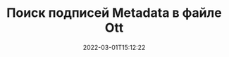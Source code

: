 ---
############################# Static ############################
layout: "auto-gen-signature"
date: 2022-03-01T15:12:22
draft: false
operation: Search
signaturetype: Metadata
fileformat: Ott
productName: Java
lang: ru
productCode: java
otherformats: pdf doc docx docm dot dotm dotx odt ott rtf xls xlsx xlsm xlsb csv ods ots xltx xltm ppt pptx pps ppsx odp otp potx potm pptm ppsm png jpg bmp gif tiff svg webp wmf
breadcrumb: Search Metadata signatures at Ott with Java

############################# Head ############################
head_title: "Поиск подписей Metadata в файле Ott в Java"
head_description: "Используйте Java для поиска подписей Metadata в файлах Ott с помощью нескольких строк кода."

############################# Header ############################
title: "Поиск подписей Metadata в файле Ott"
description: "Собственный API Java позволяет искать подписи Metadata в уже подписанных файлах Ott. Выполните расширенный поиск электронной подписи в документах Ott, используя несколько строк кода."
bg_image: "https://cms.admin.containerize.com/templates/aspose/App_Themes/V3/images/bg/header1.png"
bg_overlay: false
button:
    enable: true

############################# SubMenu ############################
submenu:
    enable: true

    left:
        img_alt: "GroupDocs.Signature for Java"
        image: "https://cms.admin.containerize.com/templates/groupdocs/images/product-logos/90x90-noborder/groupdocsature-java.png"
        product: "GroupDocs.Signature"
        platform: "Java"



############################# About ############################
about:
    enable: true
    title: "Об API GroupDocs.Signature for Java"
    content: |
        [GroupDocs.Signature for Java](https://products.groupdocs.com/signature/java/) предоставляет Java API для обработки документов с использованием различных типов подписи, таких как тексты, изображения, цифровые сертификаты, штрих-коды, QR-коды, штампы или метаданные. Пользователи могут добавлять, удалять, обновлять, проверять или искать электронные подписи в PDF-файлах, документах MS Word, книгах MS Excel, презентациях MS PowerPoint, файлах Adobe Photoshop и различных форматах изображений с дополнительной поддержкой настройки свойств подписи по мере необходимости.
    

############################# Steps ############################
steps:
    enable: true
    title_left: "Как искать подписи Metadata в Ott"
    content_left: |
        [GroupDocs.Signature for Java](https://products.groupdocs.com/signature/java/) упрощает разработчикам Java поиск подписей Metadata в файлах Ott из своих приложений, выполняя несколько простых шагов.
        
        * Создайте новый экземпляр класса Signature и передайте путь к исходному документу в качестве параметра конструктора.
        * Создайте экземпляр объекта SearchOptions в соответствии с вашими требованиями и укажите параметры поиска.
        * Вызовите метод Search экземпляра класса Signature и передайте ему SearchOptions.
        * Обрабатывайте результаты поиска в соответствии с вашими требованиями.

    title_right: "System Requirements"
    content_right: |
        GroupDocs.Signature for Java поддерживаются на всех основных платформах и операционных системах. Перед выполнением приведенного ниже кода убедитесь, что в вашей системе установлены следующие предварительные компоненты.

        * Операционные системы: Microsoft Windows, Linux, MacOS
        * Среды разработки: NetBeans, Intellij IDEA, Eclipse, etc.
        * Java runtime: J2SE 6.0 and above
        * Загрузите последнюю версию GroupDocs.Signature for Java из [Maven](https://repository.groupdocs.com/webapp/#/artifacts/browse/tree/General/repo/com/groupdocs/groupdocs-signature)
         
    code: |
        ```java    
        
        // Set up input Ott file
        String filePath = "input.ott";

        // Instantiate Signature for input file
        Signature signature = new Signature(filePath);

        // search for Metadata signatures in Ott document
        List<WordProcessingMetadataSignature> signatures = signature.search(WordProcessingMetadataSignature.class, SignatureType.Metadata);

        // process signatures which were found 
        signatures.forEach(item -> System.out.println(item.toString()));


        ```

############################# Demos ############################
demos:
    enable: true
    title: "Подписание с помощью подписей Metadata Live Demo"
    content: |
       Добавьте различные электронные подписи к файлам Ott прямо сейчас, посетив веб-сайт [GroupDocs.Signature App](https://products.groupdocs.app/signature/family).

        
############################# More Formats ############################
more_formats:
    enable: true
    title: "Поиск других подписей Metadata с помощью Java"
    content: |
        "Поиск электронных подписей в различных документах. Найдите подписи одного из популярных форматов файлов, как показано ниже."
    format: 
           
       
back_to_top:
    enable: true
---